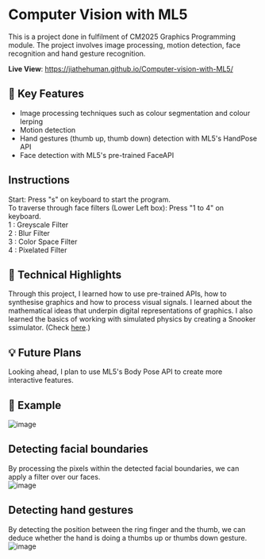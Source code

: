 # Computer Vision with ML5
This is a project done in fulfilment of CM2025 Graphics Programming module. The project involves image processing, motion detection, face recognition and hand gesture recognition.

**Live View**: https://jiathehuman.github.io/Computer-vision-with-ML5/

## 📢 Key Features

- Image processing techniques such as colour segmentation and colour lerping
- Motion detection
- Hand gestures (thumb up, thumb down) detection with ML5's HandPose API
- Face detection with ML5's pre-trained FaceAPI

## **Instructions**
Start: Press "s" on keyboard to start the program. <br>
To traverse through face filters (Lower Left box): Press "1 to 4" on keyboard. <br>
1 : Greyscale Filter <br>
2 : Blur Filter <br>
3 : Color Space Filter <br>
4 : Pixelated Filter <br>
  
## 🤖 Technical Highlights

Through this project, I learned how to use pre-trained APIs, how to synthesise graphics and how to process visual signals. I learned about the mathematical ideas that underpin digital representations of graphics. I also learned the basics of working with simulated physics by creating a Snooker ssimulator. (Check <a href = "https://github.com/jiathehuman/snooker-game-with-matterjs">here</a>.)

## 💡 Future Plans <br>
Looking ahead, I plan to use ML5's Body Pose API to create more interactive features.

## 🧐 Example <br>
![image](https://github.com/user-attachments/assets/fbb2b748-514b-46a8-b950-5442c4fa0d67)


## Detecting facial boundaries
By processing the pixels within the detected facial boundaries, we can apply a filter over our faces. <br>
![image](https://github.com/user-attachments/assets/c954e4a4-aa6d-496c-a8ef-a725ffeca39e)

## Detecting hand gestures
By detecting the position between the ring finger and the thumb, we can deduce whether the hand is doing a thumbs up or thumbs down gesture. <br>
![image](https://github.com/user-attachments/assets/0237cc29-a1c7-405b-91e8-839963bcafc4)
